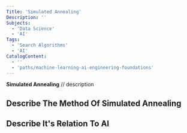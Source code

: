 ```yaml
---
Title: 'Simulated Annealing'
Description: ''
Subjects:
  - 'Data Science'
  - 'AI'
Tags:
  - 'Search Algorithms'
  - 'AI'
CatalogContent:
  - ''
  - 'paths/machine-learning-ai-engineering-foundations'
---
```


**Simulated Annealing** // description

## Describe The Method Of Simulated Annealing


## Describe It's Relation To AI

